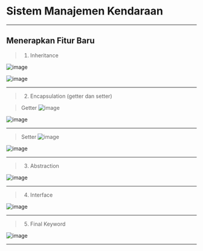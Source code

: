 # Sistem Manajemen Kendaraan

---
## Menerapkan Fitur Baru
> 1. Inheritance

![image](https://github.com/user-attachments/assets/7b04b1a2-e7e7-4270-bdf9-a60a566fb181)

![image](https://github.com/user-attachments/assets/97a390e2-f207-4c3b-872c-25df2272ecb5)

---

> 2. Encapsulation (getter dan setter)

> Getter
![image](https://github.com/user-attachments/assets/71c79c8e-b765-4242-8739-42e79886e991)

![image](https://github.com/user-attachments/assets/cec1c3ef-a9be-42cc-86eb-6ae14a014648)

---

> Setter
![image](https://github.com/user-attachments/assets/a4046f20-6aaf-4751-be04-72b7920cc002)

![image](https://github.com/user-attachments/assets/310202eb-3e1b-4403-a040-2b1a36ce0e5c)

---

> 3. Abstraction

![image](https://github.com/user-attachments/assets/fabdd563-9222-4601-ace0-d708e084ea3f)

---

> 4. Interface

![image](https://github.com/user-attachments/assets/31ae15be-a086-4335-a132-5108d439ac8e)

---

> 5. Final Keyword

![image](https://github.com/user-attachments/assets/4ce71e5c-1142-40c9-bfb9-8f684c3597bc)


---
